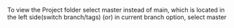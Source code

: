 To view the Project folder select master instead of main, which is located in the left side(switch branch/tags) (or) in current branch option, select master
